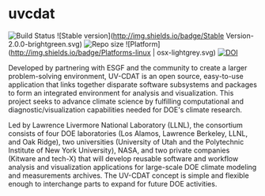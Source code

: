 uvcdat
======
![Build Status](https://travis-ci.org/OpenGeoscience/geojs.svg?branch=master)
![Stable version](http://img.shields.io/badge/Stable Version-2.0.0-brightgreen.svg)
![Repo size](https://reposs.herokuapp.com/?path=UV-CDAT/uvcdat)
![Platform](http://img.shields.io/badge/Platforms-linux | osx-lightgrey.svg)
[![DOI](http://img.shields.io/badge/DOI-10.5281/zenodo.12251-orange.svg)](http://doi.org/10.5281/zenodo.12251)

Developed by partnering with ESGF and the community to create a larger problem-solving environment, UV-CDAT is an open source, easy-to-use application that links together disparate software subsystems and packages to form an integrated environment for analysis and visualization. This project seeks to advance climate science by fulfilling computational and diagnostic/visualization capabilities needed for DOE's climate research.

Led by Lawrence Livermore National Laboratory (LLNL), the consortium consists of four DOE laboratories (Los Alamos, Lawrence Berkeley, LLNL, and Oak Ridge), two universities (University of Utah and the Polytechnic Institute of New York University), NASA, and two private companies (Kitware and tech-X) that will develop reusable software and workflow analysis and visualization applications for large-scale DOE climate modeling and measurements archives. The UV-CDAT concept is simple and flexible enough to interchange parts to expand for future DOE activities.
